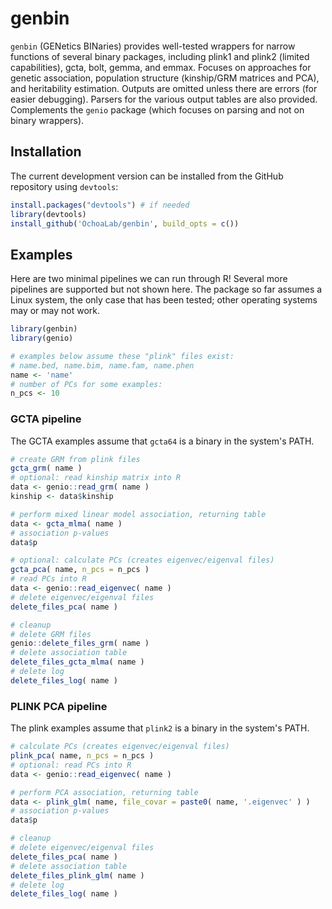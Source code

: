 # genbin

`genbin` (GENetics BINaries) provides well-tested wrappers for narrow functions of several binary packages, including plink1 and plink2 (limited capabilities), gcta, bolt, gemma, and emmax.  Focuses on approaches for genetic association, population structure (kinship/GRM matrices and PCA), and heritability estimation.  Outputs are omitted unless there are errors (for easier debugging).  Parsers for the various output tables are also provided.  Complements the `genio` package (which focuses on parsing and not on binary wrappers).

## Installation

<!-- 
You can install the released version of genbin from [CRAN](https://CRAN.R-project.org) with:
``` r
install.packages("genbin")
```
-->

The current development version can be installed from the GitHub repository using `devtools`:
```R
install.packages("devtools") # if needed
library(devtools)
install_github('OchoaLab/genbin', build_opts = c())
```


## Examples

Here are two minimal pipelines we can run through R!
Several more pipelines are supported but not shown here.
The package so far assumes a Linux system, the only case that has been tested; other operating systems may or may not work.

``` r
library(genbin)
library(genio)

# examples below assume these "plink" files exist:
# name.bed, name.bim, name.fam, name.phen
name <- 'name'
# number of PCs for some examples:
n_pcs <- 10
```

### GCTA pipeline

The GCTA examples assume that `gcta64` is a binary in the system's PATH.

```r
# create GRM from plink files
gcta_grm( name )
# optional: read kinship matrix into R
data <- genio::read_grm( name )
kinship <- data$kinship

# perform mixed linear model association, returning table
data <- gcta_mlma( name )
# association p-values
data$p

# optional: calculate PCs (creates eigenvec/eigenval files)
gcta_pca( name, n_pcs = n_pcs )
# read PCs into R
data <- genio::read_eigenvec( name )
# delete eigenvec/eigenval files
delete_files_pca( name )

# cleanup
# delete GRM files
genio::delete_files_grm( name )
# delete association table
delete_files_gcta_mlma( name )
# delete log
delete_files_log( name )
```

### PLINK PCA pipeline

The plink examples assume that `plink2` is a binary in the system's PATH.

```r
# calculate PCs (creates eigenvec/eigenval files)
plink_pca( name, n_pcs = n_pcs )
# optional: read PCs into R
data <- genio::read_eigenvec( name )

# perform PCA association, returning table
data <- plink_glm( name, file_covar = paste0( name, '.eigenvec' ) )
# association p-values
data$p

# cleanup
# delete eigenvec/eigenval files
delete_files_pca( name )
# delete association table
delete_files_plink_glm( name )
# delete log
delete_files_log( name )
```

